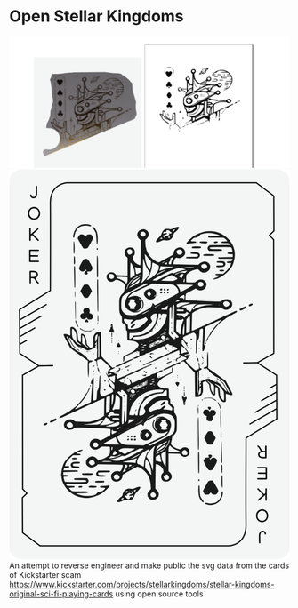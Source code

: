 # Open Stellar Kingdoms
![](example.png)
![](joker-card.png)
An attempt to reverse engineer and make public the svg data from the cards of Kickstarter scam https://www.kickstarter.com/projects/stellarkingdoms/stellar-kingdoms-original-sci-fi-playing-cards using open source tools